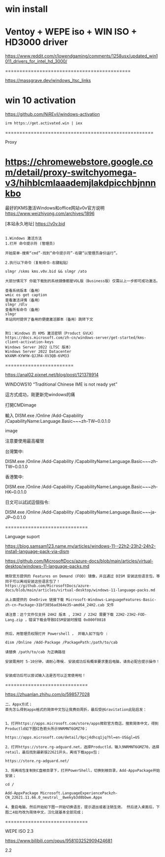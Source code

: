 # win install

# Ventoy + WEPE iso + WIN ISO + HD3000 driver

https://www.reddit.com/r/lowendgaming/comments/1258usx/updated_win1011_drivers_for_intel_hd_3000/

============================================

https://massgrave.dev/windows_ltsc_links

# win 10 activation

https://github.com/NiREvil/windows-activation

```
irm https://get.activated.win | iex
```


====================================================

Proxy

https://chromewebstore.google.com/detail/proxy-switchyomega-v3/hihblcmlaaademjlakdpicchbjnnnkbo
====================================================
最好的KMS激活Windows和office网站v0v官方说明 https://www.weizhiyong.com/archives/1896 

[本站永久地址] https://v0v.bid

```

1.Windows 激活方法
1.打开 命令提示符 (管理员)

开始菜单-搜索“cmd”-找到“命令提示符”-右键“以管理员身份运行”。

2.执行以下命令（复制命令-右键粘贴）

slmgr /skms kms.v0v.bid && slmgr /ato

大部分情况下 你能下载到的系统镜像都是VOL版（Business版）仅需以上一步即可成功激活。

查看系统版本（备用）
wmic os get caption
查看激活详情（备用）
slmgr /dlv
查看所有命令（备用）
slmgr
本站同时提供了备用的便捷激活脚本（备用）跳转下文


附1：Windows 的 KMS 激活密钥（Product GVLK）
https://docs.microsoft.com/zh-cn/windows-server/get-started/kms-client-activation-keys
Windows Server 2022（LTSC 版本）
Windows Server 2022 Datacenter
WX4NM-KYWYW-QJJR4-XV3QB-6VM33
```


========================


https://anal02.pixnet.net/blog/post/121378914

WINDOWS10 “Traditional Chinese IME is not ready yet”

這方式成功，剛更新完windows的痛

打開CMDimage

輸入   DISM.exe /Online /Add-Capability /CapabilityName:Language.Basic~~~zh-TW~0.0.1.0

image

注意要使用最高權限

台灣繁中:

DISM.exe /Online /Add-Capability /CapabilityName:Language.Basic~~~zh-TW~0.0.1.0

香港繁中:

DISM.exe /Online /Add-Capability /CapabilityName:Language.Basic~~~zh-HK~0.0.1.0

日文可以試試這個指令:

DISM.exe /Online /Add-Capability /CapabilityName:Language.Basic~~~ja-JP~0.0.1.0

=============================

Language suport

https://blog.samsam123.name.my/articles/windows-11--22h2-23h2-24h2-install-language-pack-via-dism

https://github.com/MicrosoftDocs/azure-docs/blob/main/articles/virtual-desktop/windows-11-language-packs.md

```
微软官方提供的 Features on Demand (FOD) 镜像，并且通过 DISM 安装这些语言包，等同于可以离线安装这些语言包了！
https://github.com/MicrosoftDocs/azure-docs/blob/main/articles/virtual-desktop/windows-11-language-packs.md

从上面提供的 OneDrive 链接下载 Microsoft-Windows-LanguageFeatures-Basic-zh-cn-Package~31bf3856ad364e35~amd64_24H2.cab 文件

请注意：这个文件仅支持 24H2 版本 , 23H2 / 22H2 需要下载 22H2-23H2-FOD-Lang.zip ，错误下载会导致DISM安装时报错 0x800f0818 


然后，用管理员权限打开 Powershell ， 并输入如下指令 :

dism /Online /Add-Package /PackagePath:/path/to/cab

请替换 /path/to/cab 为正确路径 

安装需用时 5-10分钟，请耐心等候. 安装成功后有概率要求重启电脑，请务必配合提示操作！


安装成功后可以尝试输入法是否可以正常使用啦！

```
=============================

https://zhuanlan.zhihu.com/p/598577028

```
二、Appx方式；
首先怎么得到appx格式的简体中文包让我费劲周折，最后受@Gravitation此贴启发：


1、打开https://apps.microsoft.com/store/apps微软官方商店，搜索简体中文，得到Productld如下图红色箭头所示9NRMNT6GMZ70；

https://apps.microsoft.com/detail/9pcj4dhcq1jq?hl=en-US&gl=US

2、打开https://store.rg-adguard.net，选择Productld，输入9NRMNT6GMZ70，选择retail，最后找到最新版22621开头，离线下载appx包；

https://store.rg-adguard.net/

3、将离线包复制到C盘根目录下，打开PowerShell，切换到根目录，Add-AppxPackage开始安装；

cd /

Add-AppxPackage Microsoft.LanguageExperiencePackzh-CN_22621.11.66.0_neutral__8wekyb3d8bbwe.Appx

4、重启电脑，然后开始如下图一开始切换语言，提示退出或者注销生效， 然后进入桌面后，下图二4处均改为简体中文，汉化就基本全部完成；
```

=============================

WEPE ISO 2.3

https://www.bilibili.com/opus/958103252909424681

2.2


